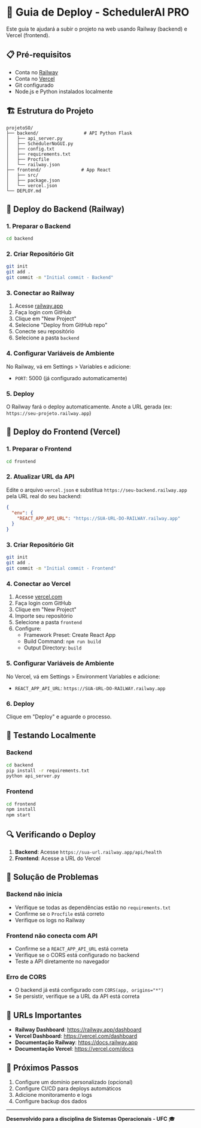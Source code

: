 # 🚀 Guia de Deploy - SchedulerAI PRO

Este guia te ajudará a subir o projeto na web usando Railway (backend) e Vercel (frontend).

## 📋 Pré-requisitos

- Conta no [Railway](https://railway.app)
- Conta no [Vercel](https://vercel.com)
- Git configurado
- Node.js e Python instalados localmente

## 🏗️ Estrutura do Projeto

```
projetoSO/
├── backend/                 # API Python Flask
│   ├── api_server.py
│   ├── SchedulerNoGUI.py
│   ├── config.txt
│   ├── requirements.txt
│   ├── Procfile
│   └── railway.json
├── frontend/               # App React
│   ├── src/
│   ├── package.json
│   └── vercel.json
└── DEPLOY.md
```

## 🔧 Deploy do Backend (Railway)

### 1. Preparar o Backend

```bash
cd backend
```

### 2. Criar Repositório Git

```bash
git init
git add .
git commit -m "Initial commit - Backend"
```

### 3. Conectar ao Railway

1. Acesse [railway.app](https://railway.app)
2. Faça login com GitHub
3. Clique em "New Project"
4. Selecione "Deploy from GitHub repo"
5. Conecte seu repositório
6. Selecione a pasta `backend`

### 4. Configurar Variáveis de Ambiente

No Railway, vá em Settings > Variables e adicione:
- `PORT`: 5000 (já configurado automaticamente)

### 5. Deploy

O Railway fará o deploy automaticamente. Anote a URL gerada (ex: `https://seu-projeto.railway.app`)

## 🎨 Deploy do Frontend (Vercel)

### 1. Preparar o Frontend

```bash
cd frontend
```

### 2. Atualizar URL da API

Edite o arquivo `vercel.json` e substitua `https://seu-backend.railway.app` pela URL real do seu backend:

```json
{
  "env": {
    "REACT_APP_API_URL": "https://SUA-URL-DO-RAILWAY.railway.app"
  }
}
```

### 3. Criar Repositório Git

```bash
git init
git add .
git commit -m "Initial commit - Frontend"
```

### 4. Conectar ao Vercel

1. Acesse [vercel.com](https://vercel.com)
2. Faça login com GitHub
3. Clique em "New Project"
4. Importe seu repositório
5. Selecione a pasta `frontend`
6. Configure:
   - Framework Preset: Create React App
   - Build Command: `npm run build`
   - Output Directory: `build`

### 5. Configurar Variáveis de Ambiente

No Vercel, vá em Settings > Environment Variables e adicione:
- `REACT_APP_API_URL`: `https://SUA-URL-DO-RAILWAY.railway.app`

### 6. Deploy

Clique em "Deploy" e aguarde o processo.

## 🧪 Testando Localmente

### Backend

```bash
cd backend
pip install -r requirements.txt
python api_server.py
```

### Frontend

```bash
cd frontend
npm install
npm start
```

## 🔍 Verificando o Deploy

1. **Backend**: Acesse `https://sua-url.railway.app/api/health`
2. **Frontend**: Acesse a URL do Vercel

## 🐛 Solução de Problemas

### Backend não inicia
- Verifique se todas as dependências estão no `requirements.txt`
- Confirme se o `Procfile` está correto
- Verifique os logs no Railway

### Frontend não conecta com API
- Confirme se a `REACT_APP_API_URL` está correta
- Verifique se o CORS está configurado no backend
- Teste a API diretamente no navegador

### Erro de CORS
- O backend já está configurado com `CORS(app, origins="*")`
- Se persistir, verifique se a URL da API está correta

## 📝 URLs Importantes

- **Railway Dashboard**: https://railway.app/dashboard
- **Vercel Dashboard**: https://vercel.com/dashboard
- **Documentação Railway**: https://docs.railway.app
- **Documentação Vercel**: https://vercel.com/docs

## 🎯 Próximos Passos

1. Configure um domínio personalizado (opcional)
2. Configure CI/CD para deploys automáticos
3. Adicione monitoramento e logs
4. Configure backup dos dados

---

**Desenvolvido para a disciplina de Sistemas Operacionais - UFC** 🎓
